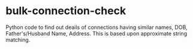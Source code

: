 # bulk-connection-check

Python code to find out deails of connections having similar names, DOB, Father's/Husband Name, Address. This is based upon approximate string matching.

